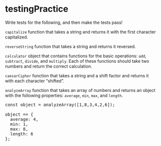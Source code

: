 # testingPractice

Write tests for the following, and then make the tests pass!

`capitalize` function that takes a string and returns it with the first character capitalized.

`reverseString` function that takes a string and returns it reversed.

`calculator` object that contains functions for the basic operations: `add`, `subtract`, `divide`, and `multiply`. Each of these functions should take two numbers and return the correct calculation.

`caesarCipher` function that takes a string and a shift factor and returns it with each character “shifted”.

`analyzeArray` function that takes an array of numbers and returns an object with the following properties: `average`, `min`, `max`, and `length`.

<pre>
const object = analyzeArray([1,8,3,4,2,6]);

object == {
  average: 4,
  min: 1,
  max: 8,
  length: 6
};
</pre>
